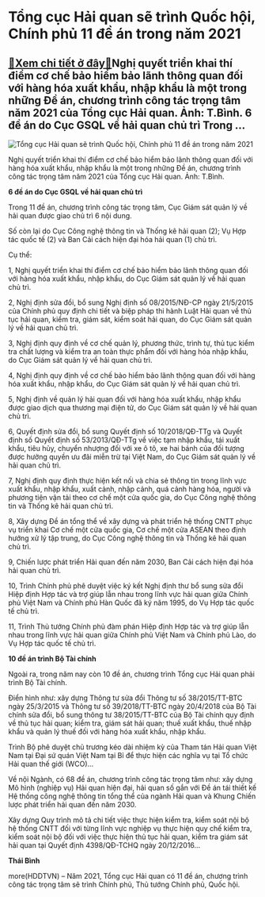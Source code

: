 Tổng cục Hải quan sẽ trình Quốc hội, Chính phủ 11 đề án trong năm 2021
======================================================================

[:gift:Xem chi tiết ở đây:gift:](https://hddtvn.com/tong-cuc-hai-quan-se-trinh-quoc-hoi-chinh-phu-11-de-an-trong-nam-2021/)Nghị quyết triển khai thí điểm cơ chế bảo hiểm bảo lãnh thông quan đối với hàng hóa xuất khẩu, nhập khẩu là một trong những Đề án, chương trình công tác trọng tâm năm 2021 của Tổng cục Hải quan. Ảnh: T.Bình. 6 đề án do Cục GSQL về hải quan chủ trì Trong …
---------------------------------------------------------------------------------------------------------------------------------------------------------------------------------------------------------------------------------------------------------------





![Tổng cục Hải quan sẽ trình Quốc hội, Chính phủ 11 đề án trong năm 2021](https://hddtvn.com/wp-content/uploads/2021/01/1726_IMG_6617.jpg "Tổng cục Hải quan sẽ trình Quốc hội, Chính phủ 11 đề án trong năm 2021")


Nghị quyết triển khai thí điểm cơ chế bảo hiểm bảo lãnh thông quan đối với hàng hóa xuất khẩu, nhập khẩu là một trong những Đề án, chương trình công tác trọng tâm năm 2021 của Tổng cục Hải quan. Ảnh: T.Bình.



**6 đề án do Cục GSQL về hải quan chủ trì**


Trong 11 đề án, chương trình công tác trọng tâm, Cục Giám sát quản lý về hải quan được giao chủ trì 6 nội dung.


Số còn lại do Cục Công nghệ thông tin và Thống kê hải quan (2); Vụ Hợp tác quốc tế (2) và Ban Cải cách hiện đại hóa hải quan (1) chủ trì.


Cụ thể:


1, Nghị quyết triển khai thí điểm cơ chế bảo hiểm bảo lãnh thông quan đối với hàng hóa xuất khẩu, nhập khẩu, do Cục Giám sát quản lý về hải quan chủ trì.


2, Nghị định sửa đổi, bổ sung Nghị định số 08/2015/NĐ-CP ngày 21/5/2015 của Chính phủ quy định chi tiết và biệp pháp thi hành Luật Hải quan về thủ tục hải quan, kiểm tra, giám sát, kiểm soát hải quan, do Cục Giám sát quản lý về hải quan chủ trì.


3, Nghị định quy định về cơ chế quản lý, phương thức, trình tự, thủ tục kiểm tra chất lượng và kiểm tra an toàn thực phẩm đối với hàng hóa nhập khẩu, do Cục Giám sát quản lý về hải quan chủ trì.


4, Nghị định quy định về cơ chế bảo hiểm bảo lãnh thông quan đối với hàng hóa xuất khẩu, nhập khẩu, do Cục Giám sát quản lý về hải quan chủ trì.


5, Nghị định về quản lý hải quan đối với hàng hóa xuất khẩu, nhập khẩu được giao dịch qua thương mại điện tử, do Cục Giám sát quản lý về hải quan chủ trì.


6, Quyết định sửa đổi, bổ sung Quyết định số 10/2018/QĐ-TTg và Quyết định số Quyết định số 53/2013/QĐ-TTg về việc tạm nhập khẩu, tái xuất khẩu, tiêu hủy, chuyển nhượng đối với xe ô tô, xe hai bánh của đối tượng được hưởng quyền ưu đãi miễn trừ tại Việt Nam, do Cục Giám sát quản lý về hải quan chủ trì.


7, Nghị định quy định thực hiện kết nối và chia sẻ thông tin trong lĩnh vực xuất khẩu, nhập khẩu, xuất cảnh, nhập cảnh, quá cảnh hàng hóa, người và phương tiện vận tải theo cơ chế một cửa quốc gia, do Cục Công nghệ thông tin và Thống kê hải quan chủ trì.


8, Xây dựng Đề án tổng thể về xây dựng và phát triển hệ thống CNTT phục vụ triển khai Cơ chế một cửa quốc gia, Cơ chế một cửa ASEAN theo định hướng xử lý tập trung, do Cục Công nghệ thông tin và Thống kê hải quan chủ trì.


9, Chiến lược phát triển Hải quan đến năm 2030, Ban Cải cách hiện đại hóa hải quan chủ trì.


10, Trình Chính phủ phê duyệt việc ký kết Nghị định thư bổ sung sửa đổi Hiệp định Hợp tác và trợ giúp lẫn nhau trong lĩnh vực hải quan giữa Chính phủ Việt Nam và Chính phủ Hàn Quốc đã ký năm 1995, do Vụ Hợp tác quốc tế chủ trì.


11, Trình Thủ tướng Chính phủ đàm phán Hiệp định Hợp tác và trợ giúp lẫn nhau trong lĩnh vực hải quan giữa Chính phủ Việt Nam và Chính phủ Lào, do Vụ Hợp tác quốc tế chủ trì.


**10 đề án trình Bộ Tài chính** 


Ngoài ra, trong năm nay còn 10 đề án, chương trình Tổng cục Hải quan phải trình Bộ Tài chính.


Điển hình như: xây dựng Thông tư sửa đổi Thông tư số 38/2015/TT-BTC ngày 25/3/2015 và Thông tư số 39/2018/TT-BTC ngày 20/4/2018 của Bộ Tài chính sửa đổi, bổ sung thông tư 38/2015/TT-BTC của Bộ Tài chính quy định về thủ tục hải quan; kiểm tra, giám sát hải quan; thuế xuất khẩu, thuế nhập khẩu và quản lý thuế đối với hàng hóa xuất khẩu, nhập khẩu.


Trình Bộ phê duyệt chủ trương kéo dài nhiệm kỳ của Tham tán Hải quan Việt Nam tại Đại sứ quán Việt Nam tại Bỉ để thực hiện các nghĩa vụ tại Tổ chức Hải quan thế giới (WCO)…


Về nội Ngành, có 68 đề án, chương trình công tác trọng tâm như: xây dựng Mô hình (nghiệp vụ) Hải quan hiện đại, hải quan số gắn với Đề án tái thiết kế Hệ thống công nghệ thông tin tổng thể của ngành Hải quan và Khung Chiến lược phát triển hải quan đến năm 2030.


Xây dựng Quy trình mô tả chi tiết việc thực hiện kiểm tra, kiểm soát nội bộ hệ thống CNTT đối với từng lĩnh vực nghiệp vụ thực hiện quy chế kiểm tra, kiểm soát nội bộ đối với việc thực hiện thủ tục hải quan, kiểm tra giám sát hải quan tại Quyết định 4398/QĐ-TCHQ ngày 20/12/2016…




**Thái Bình**



more(HDDTVN) – Năm 2021, Tổng cục Hải quan có 11 đề án, chương trình công tác trọng tâm sẽ trình Chính phủ, Thủ tướng Chính phủ, Quốc hội.

